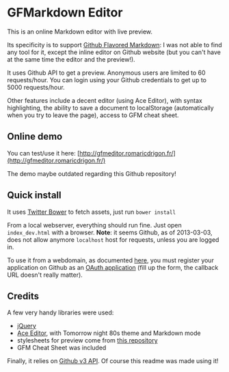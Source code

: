 # GFMarkdown Editor

This is an online Markdown editor with live preview. 

Its specificity is to support [Github Flavored Markdown](http://github.github.com/github-flavored-markdown/): I was not able to find any tool for it, except the inline editor on Github website (but you can't have at the same time the editor and the preview!).

It uses Github API to get a preview. Anonymous users are limited to 60 requests/hour. You can login using your Github credentials to get up to 5000 requests/hour.

Other features include a decent editor (using Ace Editor), with syntax highlighting, the ability to save a document to localStorage (automatically when you try to leave the page), access to GFM cheat sheet.

## Online demo

You can test/use it here: [http://gfmeditor.romaricdrigon.fr/](http://gfmeditor.romaricdrigon.fr/)

The demo maybe outdated regarding this Github repository!

## Quick install

It uses [Twitter Bower](https://github.com/twitter/bower) to fetch assets, just run ```bower install```

From a local webserver, everything should run fine. Just open `index_dev.html` with a browser.
**Note**: it seems Github, as of 2013-03-03, does not allow anymore `localhost` host for requests, unless you are logged in.

To use it from a webdomain, as documented [here](http://developer.github.com/v3/#cross-origin-resource-sharing), you must register your application on Github as an [OAuth application](https://github.com/settings/applications) (fill up the form, the callback URL doesn't really matter).

## Credits

A few very handy libraries were used:
 * [jQuery](http://jquery.com/)
 * [Ace Editor](http://ace.ajax.org/), with Tomorrow night 80s theme and Markdown mode
 * stylesheets for preview come from [this repository](https://github.com/github/github-flavored-markdown)
 * GFM Cheat Sheet was included

Finally, it relies on [Github v3 API](http://developer.github.com/v3/markdown/). 
Of course this readme was made using it!
